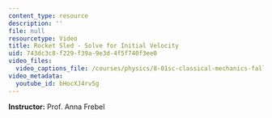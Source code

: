```yaml
---
content_type: resource
description: ''
file: null
resourcetype: Video
title: Rocket Sled - Solve for Initial Velocity
uid: 743dc3c8-f229-f39a-9e3d-4f5f740f3ee0
video_files:
  video_captions_file: /courses/physics/8-01sc-classical-mechanics-fall-2016/week-6-continuous-mass-transfer/ps.6.1-rocket-sled-problem/rocket-sled-solve-for-initial-velocity/bHocXJ4rv5g.vtt
video_metadata:
  youtube_id: bHocXJ4rv5g
---
```


**Instructor:** Prof. Anna Frebel